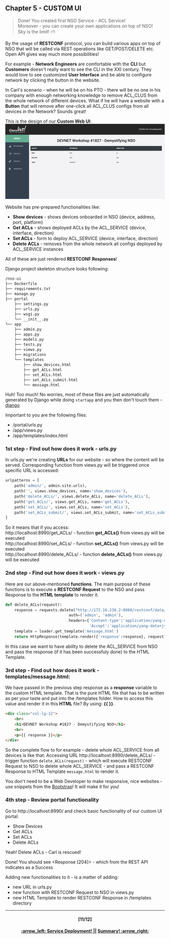 ## Chapter 5 - CUSTOM UI
> Done! You created first NSO Service - ACL Service!  
> Moreover - you can create your own applications on top of NSO!  
> Sky is the limit! :partly_sunny:

By the usage of **RESTCONF** protocol, you can build various apps on top of NSO that will be called via REST operations like GET/POST/DELETE etc. Open API gives way much more possibilities!

For example - **Network Engineers** are comfortable with the **CLI** but **Customers** doesn't really want to see the CLI in the XXI century. They would love to see customized **User Interface** and be able to configure network by clicking the button in the website.

In Carl's scenario - when he will be on his PTO - there will be no one in his company with enough networking knowledge to remove ACL_CLUS from the whole network of different devices. What if he will have a website with a **Button** that will remove after one-click all ACL_CLUS configs from all devices in the Network? Sounds great!

This is the design of our **Custom Web UI**:
<img src="/readme/ui1.png"></img>

Website has pre-prepared functionalities like:
- **Show devices** - shows devices onboarded in NSO (device, address, port, platform)
- **Get ACLs** - shows deployed ACLs by the ACL_SERVICE (device, interface, direction)
- **Set ACLs** - form to deploy ACL_SERVICE (device, interface, direction)  
- **Delete ACLs** - removes from the whole network all configs deployed by ACL_SERVICE instances

All of these are just rendered **RESTCONF Responses**!

Django project skeleton structure looks following:
```
/nso-ui
├── Dockerfile
├── requirements.txt
├── manage.py
├── portal
    ├── settings.py
    ├── urls.py
    ├── wsgi.py
    └── __init__.py
└── app
    ├── admin.py
    ├── apps.py
    ├── models.py
    ├── tests.py
    ├── views.py
    ├── migrations
    └── templates
        ├── show_devices.html
        ├── get_ACLs.html
        ├── set_ACLs.html
        ├── set_ACLs_submit.html
        └── message.html
```

Huh! Too much! No worries, most of these files are just automatically generated by Django while doing `startapp` and you then don't touch them - [django](https://docs.djangoproject.com/en/2.2/intro/tutorial01/)  

Important to you are the following files:
- /portal/urls.py
- /app/views.py
- /app/templates/index.html

### 1st step - Find out how does it work - urls.py
In urls.py we're creating **URLs** for our website - so where the content will be served. 
Corresponding function from views.py will be triggered once specific URL is accessed:
```python
urlpatterns = [
    path('admin/', admin.site.urls),
    path('', views.show_devices, name='show_devices'),
    path('delete_ACLs/', views.delete_ACLs, name='delete_ACLs'),
    path('get_ACLs/', views.get_ACLs, name='get_ACLs'),
    path('set_ACLs/', views.set_ACLs, name='set_ACLs'),
    path('set_ACLs_submit/', views.set_ACLs_submit, name='set_ACLs_submit')
]
```
So it means that if you access:  
http://localhost:8990/get_ACLs/ - function **get_ACLs()** from views.py will be executed  
http://localhost:8990/set_ACLs/ - function **set_ACLs()** from views.py will be executed  
http://localhost:8990/delete_ACLs/ - function **delete_ACLs()** from views.py will be executed  

### 2nd step - Find out how does it work - views.py
Here are our above-mentioned **functions**. 
The main purpose of these functions is to execute a **RESTCONF Request** to the NSO and pass Response to the **HTML template** to render it. 
```python
def delete_ACLs(request):
	response = requests.delete("http://172.16.238.2:8080/restconf/data/ACL_SERVICE",
                            auth=('admin', 'admin'), 
                            headers={'Content-type':'application/yang-data+json', 
                                     'Accept':'application/yang-data+json'})
	template = loader.get_template('message.html')
	return HttpResponse(template.render({'response':response}, request))
```
In this case we want to have ability to delete the ACL_SERVICE from NSO and pass the response (if it has been successfuly done) to the HTML Template.

### 3rd step - Find out how does it work - templates/message.html:
We have passed in the previous step response as a **response** variable to the custom HTML template. That is the pure HTML file that has to be written as per your taste and put into the /templates folder.
How to access this value and render it in this **HTML** file? By using: **{{ }}**.
```html
<div class="col-lg-12">
    <br>
    <h1>DEVNET Workshop #1827 - Demystifying NSO</h1>
    <br>
    <p>{{ response }}</p>
</div>
```
So the complete flow to for example - delete whole ACL_SERVICE from all devices is like that:
Accessing URL http://localhost:8990/delete_ACLs/ - trigger function `delete_ACLs(request)` - which will execute RESTCONF Request to NSO to delete whole ACL_SERVICE - and pass a RESTCONF Response to HTML Template `message.html` to render it.

You don't need to be a Web Developer to make responsive, nice websites - use snippets from the [Bootstrap](https://getbootstrap.com)! It will make it for you!

### 4th step - Review portal functionality
Go to http://localhost:8990/ and check basic functionality of our custom UI portal:
- Show Devices
- Get ACLs
- Set ACLs
- Delete ACLs

Yeah! Delete ACLs - Carl is rescued!  

Done! You should see <Response [204]> - which from the REST API indicates as a Success

Adding new functionalities to it - is a matter of adding:
- new URL in urls.py
- new function with RESTCONF Request to NSO in views.py
- new HTML Template to render RESTCONF Response in /templates directory

---
<h4 align="center">[11/12]</h4>
<h4 align="center"> <a href="/readme/6.md"> :arrow_left: Service Deployment! </a> || <a href="/readme/8.md"> Summary! :arrow_right: </a> </h4>
